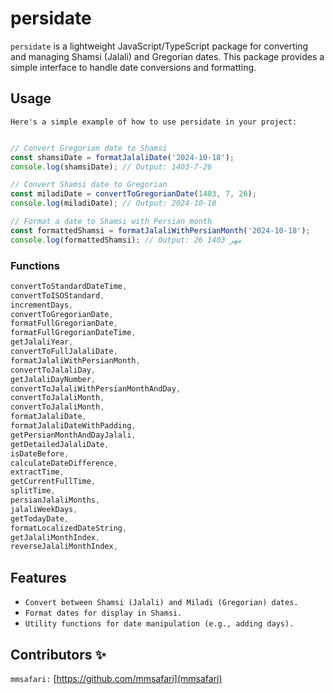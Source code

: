 # persidate

`persidate` is a lightweight JavaScript/TypeScript package for converting and managing Shamsi (Jalali) and Gregorian dates. This package provides a simple interface to handle date conversions and formatting.

## Usage
`Here's a simple example of how to use persidate in your project:`

```javascript

// Convert Gregorian date to Shamsi
const shamsiDate = formatJalaliDate('2024-10-18');
console.log(shamsiDate); // Output: 1403-7-26 

// Convert Shamsi date to Gregorian
const miladiDate = convertToGregorianDate(1403, 7, 26);
console.log(miladiDate); // Output: 2024-10-18

// Format a date to Shamsi with Persian month
const formattedShamsi = formatJalaliWithPersianMonth('2024-10-18');
console.log(formattedShamsi); // Output: 26 مهر 1403
```
### Functions

```javascript
convertToStandardDateTime,      
convertToISOStandard,           
incrementDays,             
convertToGregorianDate,        
formatFullGregorianDate,       
formatFullGregorianDateTime,   
getJalaliYear,              
convertToFullJalaliDate,      
formatJalaliWithPersianMonth,   
convertToJalaliDay,           
getJalaliDayNumber,      
convertToJalaliWithPersianMonthAndDay, 
convertToJalaliMonth,          
convertToJalaliMonth,          
formatJalaliDate, 
formatJalaliDateWithPadding,
getPersianMonthAndDayJalali,   
getDetailedJalaliDate,         
isDateBefore,                
calculateDateDifference,       
extractTime,                   
getCurrentFullTime,            
splitTime,                     
persianJalaliMonths,           
jalaliWeekDays,             
getTodayDate,            
formatLocalizedDateString, 
getJalaliMonthIndex,        
reverseJalaliMonthIndex,  
```

## Features

- `Convert between Shamsi (Jalali) and Miladi (Gregorian) dates.`
- `Format dates for display in Shamsi.`
- `Utility functions for date manipulation (e.g., adding days).`

## Contributors ✨

`mmsafari:` [https://github.com/mmsafari](mmsafari)
